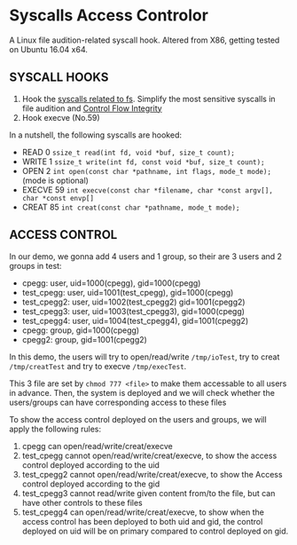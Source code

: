 # Syscalls Access Controlor
A Linux file audition-related syscall hook. Altered from X86, getting tested on Ubuntu 16.04 x64.
## SYSCALL HOOKS
1. Hook the [syscalls related to fs](http://linasm.sourceforge.net/docs/syscalls/filesystem.php). Simplify the most sensitive syscalls in file audition and [Control Flow Integrity](https://www.cc.gatech.edu/~hhu86/papers/ucfi.pdf)
2. Hook execve (No.59)

In a nutshell, the following syscalls are hooked:
- READ 0 `ssize_t read(int fd, void *buf, size_t count);`
- WRITE 1 `ssize_t write(int fd, const void *buf, size_t count);`
- OPEN 2 `int open(const char *pathname, int flags, mode_t mode);` (mode is optional)
- EXECVE 59 `int execve(const char *filename, char *const argv[], char *const envp[]`
- CREAT 85 `int creat(const char *pathname, mode_t mode);`

## ACCESS CONTROL
In our demo, we gonna add 4 users and 1 group, so their are 3 users and 2 groups in test:
- cpegg: user, uid=1000(cpegg), gid=1000(cpegg)
- test\_cpegg: user, uid=1001(test\_cpegg), gid=1000(cpegg)
- test\_cpegg2: user, uid=1002(test\_cpegg2) gid=1001(cpegg2)
- test\_cpegg3: user, uid=1003(test\_cpegg3), gid=1000(cpegg)
- test\_cpegg4: user, uid=1004(test\_cpegg4), gid=1001(cpegg2)
- cpegg: group, gid=1000(cpegg)
- cpegg2: group, gid=1001(cpegg2)

In this demo, the users will try to open/read/write `/tmp/ioTest`, try to creat `/tmp/creatTest` and try to execve `/tmp/execTest`.

This 3 file are set by `chmod 777 <file>` to make them accessable to all users in advance. Then, the system is deployed and we will check whether the users/groups can have corresponding access to these files

To show the access control deployed on the users and groups, we will apply the following rules:
1. cpegg can open/read/write/creat/execve
2. test\_cpegg cannot open/read/write/creat/execve, to show the access control deployed according to the uid
3. test\_cpegg2 cannot open/read/write/creat/execve, to show the Access control deployed according to the gid
4. test\_cpegg3 cannot read/write given content from/to the file, but can have other controls to these files
5. test\_cpegg4 can open/read/write/creat/execve, to show when the access control has been deployed to both uid and gid, the control deployed on uid will be on primary compared to control deployed on gid.
